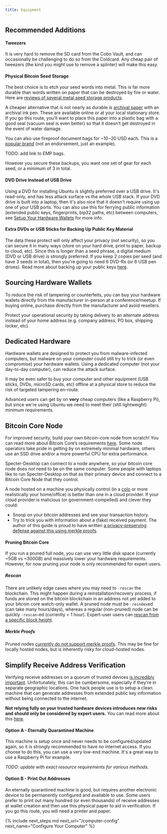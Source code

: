 ```yaml
---
title: Equipment
---
```


## Recommended Additions

#### Tweezers
It is very hard to remove the SD card from the Cobo Vault, and can occasionally be challenging to do so from the Coldcard.
Any cheap pair of tweezers (the kind you might use to remove a splinter) will make this easy.

#### Physical Bitcoin Seed Storage
The best choice is to etch your seed words into metal.
This is far more durable than words written on paper that can be destroyed by fire or water.
Here are [reviews of several metal seed storage products](https://blog.lopp.net/metal-bitcoin-seed-storage-stress-test-round-iii/).

A cheaper alternative that is not nearly as durable is [archival paper](https://en.wikipedia.org/wiki/Acid-free_paper#Archival_paper) with an archival ink pen.
These are available online or at your local stationary store.
If you go this route, you'll want to place this paper into a plastic bag with a good seal (vacuum seal is even better) so that it doesn't get destroyed in the event of water damage.

You can also use fireproof document bags for ~$10-$20 USD each.
This is a [popular brand](https://www.amazon.com/JUNDUN-Fireproof-Document-Waterproof-Resistant/dp/B07P2WB48X/) (not an endorsement, just an example).

TODO: add link to EMP bags.

However you secure these backups, you want one set of gear for each seed, or a minimum of 3 in total.

#### DVD Drive Instead of USB Drive
Using a DVD for installing Ubuntu is slightly preferred over a USB drive.
It's read-only, and has less attack surface vs the whole USB stack.
If your DVD drive is built into a laptop, then it's also nice that it doesn't require using up one of your USB ports.
You can also use this for ferrying public information (extended public keys, fingerprints, bip32 paths, etc) between computers, see [Setup Your Hardware Wallets](/setup-wallets) for more info.

#### Extra DVDs or USB Sticks for Backing Up Public Key Material
The data these protect will only affect your privacy (not security), so you can secure it in many ways (store on your hard drive, print to paper, backup to cloud, etc).
Since this is longer than a seed phrase, a digital medium (DVD or USB drive) is strongly preferred.
If you keep 2 copies per seed (and have 3 seeds in total), then you're going to need 6 DVD-Rs (or 6 USB pen drives).
Read more about backing up your public keys [here](/backup-wallet/public-keys).

## Sourcing Hardware Wallets
To reduce the risk of tampering or counterfeits, you can buy your hardware wallets directly from the manufacturer in-person at a conference/meetup.
If buying online, purchase directly from the manufacturer and avoid resellers.

Protect your operational security by taking delivery to an alternate address instead of your home address (e.g. company address, PO box, shipping locker, etc)

## Dedicated Hardware
Hardware wallets are designed to protect you from malware-infected computers, but malware on your computer could still try to trick (or even compromise) your hardware wallets.
Using a dedicated computer (not your day-to-day computer), can reduce the attack surface.

It may be even safer to buy your computer and other equipment (USB sticks, DVDs, microSD cards, etc) offline at a physical store to reduce the risk of targeted tampering en-route.

Advanced users can get by on **very** cheap computers (like a Raspberry Pi), but since we're using Ubuntu we need to meet their (still lightweight) minimum requirements.

## Bitcoin Core Node
For improved security, build your own bitcoin-core node from scratch!
You can read more about Bitcoin Core’s requirements [here](https://bitcoin.org/en/bitcoin-core/features/requirements).
Some node operators take pride in getting by on extremely minimal hardware, others use an SSD drive and/or a more powerful CPU for extra performance.

Specter-Desktop can connect to a node anywhere, so your bitcoin core node does *not* need to be on the same computer.
Some people with laptops like to run Specter-Desktop on that as their primary device and connect to a Bitcoin Core Node that they control.

A node hosted on a machine you physically control (in a [colo](https://en.wikipedia.org/wiki/Colocation_centre) or more realistically your home/office) is better than one in a cloud provider.
If your cloud provider is malicious (or government-compelled) and clever they could:
* Snoop on your bitcoin addresses and see your transaction history.
* Try to trick you with information about a (fake) received payment.
The author of this guide is proud to have written [a privacy-preserving defense against this using merkle proofs](https://github.com/cryptoadvance/specter-desktop/pull/334).

#### Pruning Bitcoin Core
If you run a pruned full node, you can use very little disk space (currently ~5GB vs ~300GB) and massively lower your hardware requirements.
However, for now pruning your node is only recommended for expert users.

##### Rescan
There are unlikely edge cases where you may need to `-rescan` the blockchain.
This might happen during a reinstallation/recovery process, if funds are stored on the bitcoin blockchain in an address not yet added to your bitcoin core watch-only wallet.
A pruned node must be `-reindex`ed (can take many hours/days), whereas a regular (non-pruned) node can be quickly `-rescan`-ed (currently < 1 hour).
Expert-user users can [rescan from a specific block height](https://bitcoincore.org/en/doc/0.20.0/rpc/wallet/rescanblockchain/).

##### Merkle Proofs
Pruned nodes [currently do not support merkle proofs](https://github.com/cryptoadvance/specter-desktop/pull/334#issuecomment-685981023).
This may be fine for locally hosted nodes, but is inherently risky for cloud-hosted nodes.


## Simplify Receive Address Verification
Verifying receive addresses on a quorum of trusted devices [is incredibly important](/known-issues/verify-receive-address).
Unfortunately, this can be cumbersome, especially if they're in separate geographic locations.
One hack people use is to setup a clean machine that can generate addresses from extended public key information without being connected to the internet.

**Not relying fully on your trusted hardware devices introduces new risks and should only be considered by expert users.**
You can read more about this [here](verify-receive-address/advanced).

#### Option A - Eternally Quarantined Machine
This machine is setup once and never needs to be configured/updated again, so it is strongly recommended to have no internet access.
If you choose to do this, you can use a very low-end machine.
It's a great way to use a Raspberry Pi for example.

*TODO: update with exact resource requirements for various methods.*

#### Option B - Print Out Addresses
An eternally quarantined machine is good, but requires another electronic device to be permanently configured and available to use.
Some users prefer to print out many hundred (or even thousands) of receive addresses at wallet creation and then use this physical paper to aid in verification.
If you go this route, you will need a printer and paper.


{% include next_steps.md next_url="/computer-config" next_name="Configure Your Computer" %}
